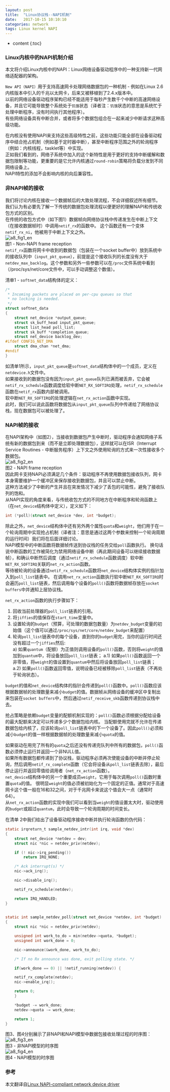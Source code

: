 ```yaml
---
layout: post
title:  "Linux协议栈--NAPI机制"
date:   2017-10-15 10:10:10
categories: network
tags: Linux kernel NAPI 
---
```


* content
{:toc}

### Linux内核中的NAPI机制介绍

本文将介绍Linux内核中的NAPI：Linux网络设备驱动程序中的一种支持新一代网络适配器的架构。   

`New API（NAPI）`用于支持高速网卡处理网络数据包的一种机制 - 例如在Linux 2.6内核版本中引入的千兆以太网卡，后来又被移植到了2.4.x版本中。   
以前的网络设备驱动程序架构已经不能适用于每秒产生数千个中断的高速网络设备，并且它可能导致整个系统处于`饥饿`状态（译者注：`饥饿`状态的意思是系统忙于处理中断程序，没有时间执行其他程序）。   
有些网络设备具有中断合并，或者将多个数据包组合在一起来减少中断请求这种高级功能。

在内核没有使用NAPI来支持这些高级特性之前，这些功能只能全部在设备驱动程序中结合抢占机制（例如基于定时器中断），甚至中断程序范围之外的轮询程序（例如：内核线程，tasklet等）中实现。   
正如我们看到的，网络子系统中加入的这个新特性是用于更好的支持中断缓解和数据包限制等功能，更重要的是它允许内核通过`round-robin`策略将负载分发到不同网络设备上。   
NAPI特性的添加不会影响内核的向后兼容性。

### 非NAPI帧的接收

我们将讨论内核在接收一个数据帧后的大致处理流程，不会详细叙述所有细节。   
我们认为有必要先了解一下传统的数据包处理流程以便更好的理解NAPI和传统收包方式的区别。    
在传统的收包方式中（如下图1）数据帧向网络协议栈中传递发生在中断上下文（在接收数据帧时）中调用`netif_rx`的函数中。
这个函数还有一个变体`netif_rx_ni`，他被用于中断上下文之外。   
![a8_fig1_en]({{"/css/pics/napi/a8_fig1_en.jpg"}})     
图1 - Non-NAPI frame reception    
`netif_rx`函数将网卡中收到的数据包（包装在一个socket buffer中）放到系统中的接收队列中（`input_pkt_queue`），前提是这个接收队列的长度没有大于`netdev_max_backlog`。这个参数和另外一些参数可以在`/proc`文件系统中看到（/proc/sys/net/core文件中，可以手动调整这个数值）。

清单1 - `softnet_data`结构体的定义：   
```c
/*
 * Incoming packets are placed on per-cpu queues so that
 * no locking is needed.
 */
struct softnet_data
{
    struct net_device *output_queue;
    struct sk_buff_head input_pkt_queue;
    struct list_head poll_list;
    struct sk_buff *completion_queue;
    struct net_device backlog_dev;
#ifdef CONFIG_NET_DMA
    struct dma_chan *net_dma;
#endif
}
```
如清单1所示，`input_pkt_queue`是`softnet_data`结构体中的一个成员，定义在`netdevice.h`文件中。   
如果接收到的数据包没有因为`input_pkt_queue`队列已满而被丢弃，它会被`netif_rx_schedule`函数调度给软中断`NET_RX_SOFTIRQ`处理，`netif_rx_schedule`函数在`netif_rx`函数内部被调用。   
软中断`NET_RX_SOFTIRQ`的处理逻辑在`net_rx_action`函数中实现。   
此时，我们可以说此函数将数据包从`input_pkt_queue`队列中传递给了网络协议栈，现在数据包可以被处理了。

### NAPI帧的接收

在NAPI架构中（如图2），当接收到数据包产生中断时，驱动程序会通知网络子系统有新的数据包到来（而不是立即处理数据包），这样就可以在ISR（Interrupt Service Routines - 中断服务程序）上下文之外使用轮询的方式来一次性接收多个数据包。   
![a8_fig2_en]({{"/css/pics/napi/a8_fig2_en.jpg"}})     
图2 - NAPI frame reception   
因此网卡支持NAPI必须满足几个条件：驱动程序不再使用数据包接收队列，网卡本身需要维护一个缓冲区来保存接收到数据包，并且可以禁止中断。   
这种方法减少了中断的产生并且在突发情况下减少了丢包的可能性，避免了接收队列的饱和。   
从NAPI实现的角度来看，与传统收包方式的不同地方在中断程序和轮询函数上（在`net_device`结构体中定义），定义如下：
```c
int (*poll)(struct net_device *dev, int *budget);
```
除此之外，`net_device`结构体中还有另外两个属性`quota`和`weight`，他们用于在一个轮询周期中实现抢占机制（译者注：意思是通过这两个参数来控制一个轮询周期的运行时间）我们将在后面详细讨论。   
NAPI模型中的中断函数将数据帧传送到协议栈的任务交给`poll`函数执行。
换句话说中断函数的工作被简化为禁用网络设备中断（再此期间设备可以继续接收数据帧），和确认中断然后调度（通过`netif_rx_schedule`函数调度）软中断`NET_RX_SOFTIRQ`关联的`net_rx_action`函数。   
等待被轮询的设备通过`netif_rx_schedule`函数将`net_device`结构体实例的指针加入到`poll_list`链表中。
在调用`net_rx_action`函数执行软中断`NET_RX_SOFTIRQ`时会遍历`poll_list`链表，然后调用每个设备的`poll()`函数将数据帧存放在`socket buffers`中并通知上层协议栈。

`net_rx_action`函数的执行步骤如下：   
1. 回收当前处理器的`poll_list`链表的引用。
2. 将`jiffies`的值保存在`start_time`变量中。
3. 设置轮询的`budget`（预算，可处理的数据包数量）为`netdev_budget`变量的初始值（这个值可以通过`/proc/sys/net/core/netdev_budget`来配置）
4. 轮询`poll_list`链表中的每个设备，直到你的`budget`用完，当你的运行时间还没有超过一个`jiffies`然后:   
    a) 如果`quantum`（配额）为正值则调用设备的`poll()`函数，否则将`weight`的值加到`quantum`中，将设备放回`poll_list`链表；
    a.1) 如果`poll()`函数返回一个非零值，将`weight`的值设置到`quantum`中然后将设备放回`poll_list`链表；
    a.2) 如果`poll()`函数返回零值，说明设备已经被移除`poll_list`链表（不再处于轮询状态）。

`budget`的值和`net_device`结构体的指针会传递到`poll()`函数中。`poll()`函数应该根据数据帧的处理数量来减小`budget`的值。数据帧从网络设备的缓冲区中复制出来包装在`socket buffers`中，然后通过`netif_receive_skb`函数传递到协议栈中去。

抢占策略是依赖`budget`变量的配额机制实现的：`poll()`函数必须根据分配给设备的最大配额来决定可以传递多少个数据包给内核。
当配额使用完就不允许在传递数据包给内核了，应该轮询`poll_list`链表中的下一个设备了。因此`poll()`必须和减小`budget`的值一样根据数据帧的处理数量来减小`quota`的值。

如果驱动在用完了所有的`quota`之后还没有传递完队列中所有的数据包，`poll()`函数必须停止运行并返回一个非NULL值。   
如果所有数据包都传递到了协议栈，驱动程序必须再次使能设备的中断并停止轮询，然后调用`netif_rx_complete`函数（它会将设备从`poll_list`链表去除），最后停止运行并返回零值给调用者（`net_rx_action`函数）。   
`net_device`结构体中的另一个重要成员`weight`，它用于每次调用`poll()`函数时重置`quota`的值。
很明显`weight`的值必须被初始化为一个固定的正值。通常对于高速网卡这个值一般在16和32之间，对于千兆网卡来说这个值会大一点（通常时64）。   
从`net_rx_action`函数的实现中我们可以看到当`weight`的值设置太大时，驱动使用的`budget`或超过`quantum`，此时会导致一个轮询周期的时间变长。

在清单 2中我们给出了设备驱动程序接收中断并执行轮询函数的伪代码：
```c
static irqreturn_t sample_netdev_intr(int irq, void *dev)
{
    struct net_device *netdev = dev;
    struct nic *nic = netdev_priv(netdev);

    if (! nic->irq_pending())
        return IRQ_NONE;

    /* Ack interrupt(s) */
    nic->ack_irq();

    nic->disable_irq();  

    netif_rx_schedule(netdev);

    return IRQ_HANDLED;
}

 
static int sample_netdev_poll(struct net_device *netdev, int *budget)
{
    struct nic *nic = netdev_priv(netdev);

    unsigned int work_to_do = min(netdev->quota, *budget);
    unsigned int work_done = 0;

    nic->announce(&work_done, work_to_do);

    /* If no Rx announce was done, exit polling state. */

    if(work_done == 0) || !netif_running(netdev)) {

    netif_rx_complete(netdev);
    nic->enable_irq();  

    return 0;
    }

    *budget -= work_done;
    netdev->quota -= work_done;

    return 1;
}
```
图3、图4分别展示了非NAPI和NAPI模型中数据包接收处理过程的时序图：   
![a8_fig3_en]({{"/css/pics/napi/a8_fig3_en.jpg"}})   
图3 - 非NAPI模型的时序图     
![a8_fig4_en]({{"/css/pics/napi/a8_fig4_en.jpg"}})   
图4 - NAPI模型的时序图   

### 参考

本文翻译自[Linux NAPI-compliant network device driver](http://www.eantcal.eu/home/articles-and-publications/articles-eng/linux-napi-compliant-network-device-driver)












